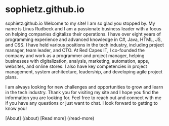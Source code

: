 # sophietz.github.io

sophietz.github.io
Welcome to my site! I am so glad you stopped by. My name is Linus Rudbeck and I am a passionate business leader with a focus on helping companies digitalize their operations. I have over eight years of programming experience and advanced knowledge in C#, Java, HTML, JS, and CSS. I have held various positions in the tech industry, including project manager, team leader, and CTO. At Red Capes IT, I co-founded the company and work as a programmer and project manager, helping businesses with digitalization, analysis, marketing, automation, apps, websites, and online stores. I also have key competencies in project management, system architecture, leadership, and developing agile project plans.

I am always looking for new challenges and opportunities to grow and learn in the tech industry. Thank you for visiting my site and I hope you find the information you are looking for. Feel free to reach out and connect with me if you have any questions or just want to chat. I look forward to getting to know you!

[About] (/about)
[Read more] (/read-more)
